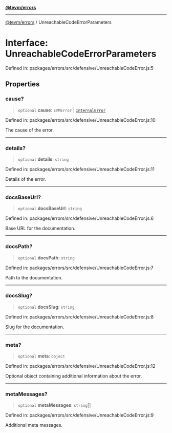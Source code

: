 [**@tevm/errors**](../README.md)

***

[@tevm/errors](../globals.md) / UnreachableCodeErrorParameters

# Interface: UnreachableCodeErrorParameters

Defined in: packages/errors/src/defensive/UnreachableCodeError.js:5

## Properties

### cause?

> `optional` **cause**: `EVMError` \| [`InternalError`](../classes/InternalError.md)

Defined in: packages/errors/src/defensive/UnreachableCodeError.js:10

The cause of the error.

***

### details?

> `optional` **details**: `string`

Defined in: packages/errors/src/defensive/UnreachableCodeError.js:11

Details of the error.

***

### docsBaseUrl?

> `optional` **docsBaseUrl**: `string`

Defined in: packages/errors/src/defensive/UnreachableCodeError.js:6

Base URL for the documentation.

***

### docsPath?

> `optional` **docsPath**: `string`

Defined in: packages/errors/src/defensive/UnreachableCodeError.js:7

Path to the documentation.

***

### docsSlug?

> `optional` **docsSlug**: `string`

Defined in: packages/errors/src/defensive/UnreachableCodeError.js:8

Slug for the documentation.

***

### meta?

> `optional` **meta**: `object`

Defined in: packages/errors/src/defensive/UnreachableCodeError.js:12

Optional object containing additional information about the error.

***

### metaMessages?

> `optional` **metaMessages**: `string`[]

Defined in: packages/errors/src/defensive/UnreachableCodeError.js:9

Additional meta messages.
